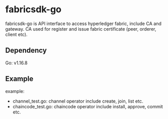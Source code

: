 # fabricsdk-go
fabricsdk-go is API interface to access hyperledger fabric, include CA and gateway.
CA used for register and issue fabric certificate (peer, orderer, client etc). 

## Dependency 
Go: v1.16.8

## Example 
example:
+ channel_test.go: channel operator include create, join, list etc.
+ chaincode_test.go: chaincode operator include install, approve, commit etc.

